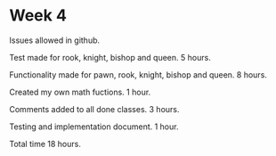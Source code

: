 # Week 4

Issues allowed in github.

Test made for rook, knight, bishop and queen. 5 hours.

Functionality made for pawn, rook, knight, bishop and queen. 8 hours.

Created my own math fuctions. 1 hour.

Comments added to all done classes. 3 hours.

Testing and implementation document. 1 hour.

Total time 18 hours.